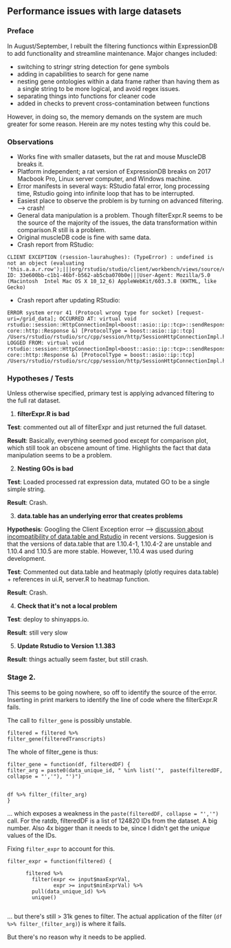 ## Performance issues with large datasets

### Preface
In August/September, I rebuilt the filtering functioncs within ExpressionDB to add functionality and streamline maintenance.  Major changes included:
- switching to stringr string detection for gene symbols
- adding in capabilities to search for gene name
- nesting gene ontologies within a data frame rather than having them as a single string to be more logical, and avoid regex issues.
- separating things into functions for cleaner code
- added in checks to prevent cross-contamination between functions

However, in doing so, the memory demands on the system are much greater for some reason.  Herein are my notes testing why this could be.

### Observations
* Works fine with smaller datasets, but the rat and mouse MuscleDB breaks it.
* Platform independent; a rat version of ExpressionDB breaks on 2017 Macbook Pro, Linux server computer, and Windows machine.
* Error manifests in several ways: RStudio fatal error, long processing time, Rstudio going into infinite loop that has to be interrupted.
* Easiest place to observe the problem is by turning on advanced filtering.  --> crash!
* General data manipulation is a problem.  Though filterExpr.R seems to be the source of the majority of the issues, the data transformation within comparison.R still is a problem.
* Original muscleDB code is fine with same data.
* Crash report from RStudio:
```
CLIENT EXCEPTION (rsession-laurahughes): (TypeError) : undefined is not an object (evaluating 'this.a.a.r.row');|||org/rstudio/studio/client/workbench/views/source/editors/text/r/SignatureToolTipManager.java#134::execute|||com/google/gwt/core/client/impl/SchedulerImpl.java#167::runScheduledTasks|||com/google/gwt/core/client/impl/SchedulerImpl.java#338::flushPostEventPumpCommands|||com/google/gwt/core/client/impl/SchedulerImpl.java#76::execute|||com/google/gwt/core/client/impl/SchedulerImpl.java#140::execute|||com/google/gwt/core/client/impl/Impl.java#244::apply|||com/google/gwt/core/client/impl/Impl.java#283::entry0|||http://127.0.0.1:39302/#-1::anonymous|||com/google/gwt/cell/client/AbstractEditableCell.java#41::viewDataMap|||Client-ID: 33e600bb-c1b1-46bf-b562-ab5cba070b0e|||User-Agent: Mozilla/5.0 (Macintosh  Intel Mac OS X 10_12_6) AppleWebKit/603.3.8 (KHTML, like Gecko)
```
* Crash report after updating RStudio:
```
ERROR system error 41 (Protocol wrong type for socket) [request-uri=/grid_data]; OCCURRED AT: virtual void rstudio::session::HttpConnectionImpl<boost::asio::ip::tcp>::sendResponse(const core::http::Response &) [ProtocolType = boost::asio::ip::tcp] /Users/rstudio/rstudio/src/cpp/session/http/SessionHttpConnectionImpl.hpp:93; LOGGED FROM: virtual void rstudio::session::HttpConnectionImpl<boost::asio::ip::tcp>::sendResponse(const core::http::Response &) [ProtocolType = boost::asio::ip::tcp] /Users/rstudio/rstudio/src/cpp/session/http/SessionHttpConnectionImpl.hpp:98
```

### Hypotheses / Tests
Unless otherwise specified, primary test is applying advanced filtering to the full rat dataset.
1. **filterExpr.R is bad**

__Test__: commented out all of filterExpr and just returned the full dataset.

__Result__: Basically, everything seemed good except for comparison plot, which still took an obscene amount of time. Highlights the fact that data manipulation seems to be a problem.


2. **Nesting GOs is bad**

__Test__: Loaded processed rat expression data, mutated GO to be a single simple string.

__Result__: Crash.

3. **data.table has an underlying error that creates problems**

__Hypothesis__: Googling the Client Exception error --> [discussion about incompatibility of data.table and Rstudio](https://community.rstudio.com/t/rstudio-v1-1-crashes-unable-to-establish-connection-with-r-session/2039/8) in recent versions. Suggesion is that the versions of data.table that are 1.10.4-1, 1.10.4-2 are unstable and 1.10.4 and 1.10.5 are more stable. However, 1.10.4 was used during development.

__Test__: Commented out data.table and heatmaply (plotly requires data.table) + references in ui.R, server.R to heatmap function.

__Result__: Crash.

4. **Check that it's not a local problem**

__Test__: deploy to shinyapps.io. 

__Result__: still very slow

5. **Update Rstudio to Version 1.1.383**

__Result__: things actually seem faster, but still crash.

### Stage 2.
This seems to be going nowhere, so off to identify the source of the error.
Inserting in print markers to identify the line of code where the filterExpr.R fails.

The call to `filter_gene` is possibly unstable.
```
filtered = filtered %>% 
filter_gene(filteredTranscripts)
```

The whole of filter_gene is thus:
```
filter_gene = function(df, filteredDF) {
filter_arg = paste0(data_unique_id, " %in% list('",  paste(filteredDF, collapse = "','"), "')")


df %>% filter_(filter_arg)
}
```

... which exposes a weakness in the  ```paste(filteredDF, collapse = "','")``` call.
For the ratdb, filteredDF is a list of 124820 IDs from the dataset.  A big number.  Also 4x bigger than it needs to be, since I didn't get the *unique* values of the IDs.

Fixing ```filter_expr``` to account for this.
```
filter_expr = function(filtered) {

      filtered %>%
        filter(expr <= input$maxExprVal,
               expr >= input$minExprVal) %>% 
        pull(data_unique_id) %>% 
        unique()
         
```

... but there's still > 31k genes to filter.  The actual application of the filter (```df %>% filter_(filter_arg)```) is where it fails.

But there's no reason why it needs to be applied.
